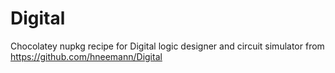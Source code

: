 # Digital
Chocolatey nupkg recipe for Digital logic designer and circuit simulator
from https://github.com/hneemann/Digital
